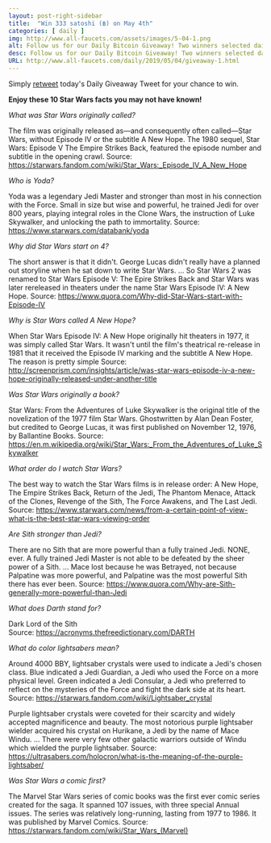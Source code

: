 ```yaml
---
layout: post-right-sidebar
title:  "Win 333 satoshi (฿) on May 4th"
categories: [ daily ]
img: http://www.all-faucets.com/assets/images/5-04-1.png
alt: Follow us for our Daily Bitcoin Giveaway! Two winners selected daily!
desc: Follow us for our Daily Bitcoin Giveaway! Two winners selected daily!
URL: http://www.all-faucets.com/daily/2019/05/04/giveaway-1.html
---
```


Simply <a href="https://twitter.com/intent/user?screen_name=CryptoPayoff" target="_blank">retweet</a> today's Daily Giveaway Tweet for your chance to win.

<script type="text/javascript">
amzn_assoc_placement = "adunit0";
amzn_assoc_search_bar = "true";
amzn_assoc_tracking_id = "cryptopayoff-20";
amzn_assoc_search_bar_position = "bottom";
amzn_assoc_ad_mode = "search";
amzn_assoc_ad_type = "smart";
amzn_assoc_marketplace = "amazon";
amzn_assoc_region = "US";
amzn_assoc_title = "Happy Star Wars Day!";
amzn_assoc_default_search_phrase = "May the 4th Be with You";
amzn_assoc_default_category = "All";
amzn_assoc_linkid = "718c4dd2c56e270b205bc5fdf0b07315";
</script>
<script src="//z-na.amazon-adsystem.com/widgets/onejs?MarketPlace=US"></script>

<b>Enjoy these 10 Star Wars facts you may not have known!</b>

<i>What was Star Wars originally called?</i>

The film was originally released as—and consequently often called—Star Wars, without Episode IV or the subtitle A New Hope. The 1980 sequel, Star Wars: Episode V The Empire Strikes Back, featured the episode number and subtitle in the opening crawl.
Source: https://starwars.fandom.com/wiki/Star_Wars:_Episode_IV_A_New_Hope

<i>Who is Yoda?</i>

Yoda was a legendary Jedi Master and stronger than most in his connection with the Force. Small in size but wise and powerful, he trained Jedi for over 800 years, playing integral roles in the Clone Wars, the instruction of Luke Skywalker, and unlocking the path to immortality.
Source: https://www.starwars.com/databank/yoda

<script type="text/javascript">
amzn_assoc_placement = "adunit0";
amzn_assoc_search_bar = "false";
amzn_assoc_tracking_id = "cryptopayoff-20";
amzn_assoc_ad_mode = "search";
amzn_assoc_ad_type = "smart";
amzn_assoc_marketplace = "amazon";
amzn_assoc_region = "US";
amzn_assoc_title = "";
amzn_assoc_default_search_phrase = "yoda";
amzn_assoc_default_category = "All";
amzn_assoc_linkid = "7cd2e8dc2187d1d053e88eb483dcd0a4";
</script>
<script src="//z-na.amazon-adsystem.com/widgets/onejs?MarketPlace=US"></script>

<i>Why did Star Wars start on 4?</i>

The short answer is that it didn't. George Lucas didn't really have a planned out storyline when he sat down to write Star Wars. ... So Star Wars 2 was renamed to Star Wars Episode V: The Epire Strikes Back and Star Wars was later rereleased in theaters under the name Star Wars Episode IV: A New Hope.
Source: https://www.quora.com/Why-did-Star-Wars-start-with-Episode-IV

<i>Why is Star Wars called A New Hope?</i>

When Star Wars Episode IV: A New Hope originally hit theaters in 1977, it was simply called Star Wars. It wasn't until the film's theatrical re-release in 1981 that it received the Episode IV marking and the subtitle A New Hope. The reason is pretty simple
Source: http://screenprism.com/insights/article/was-star-wars-episode-iv-a-new-hope-originally-released-under-another-title

<script type="text/javascript">
amzn_assoc_placement = "adunit0";
amzn_assoc_search_bar = "false";
amzn_assoc_tracking_id = "cryptopayoff-20";
amzn_assoc_ad_mode = "search";
amzn_assoc_ad_type = "smart";
amzn_assoc_marketplace = "amazon";
amzn_assoc_region = "US";
amzn_assoc_title = "Shop Related Products";
amzn_assoc_default_search_phrase = "Star Wars Trilogy";
amzn_assoc_default_category = "All";
amzn_assoc_linkid = "7cd2e8dc2187d1d053e88eb483dcd0a4";
</script>
<script src="//z-na.amazon-adsystem.com/widgets/onejs?MarketPlace=US"></script>

<i>Was Star Wars originally a book?</i>

Star Wars: From the Adventures of Luke Skywalker is the original title of the novelization of the 1977 film Star Wars. Ghostwritten by Alan Dean Foster, but credited to George Lucas, it was first published on November 12, 1976, by Ballantine Books.
Source: https://en.m.wikipedia.org/wiki/Star_Wars:_From_the_Adventures_of_Luke_Skywalker

<i>What order do I watch Star Wars?</i>

The best way to watch the Star Wars films is in release order: A New Hope, The Empire Strikes Back, Return of the Jedi, The Phantom Menace, Attack of the Clones, Revenge of the Sith, The Force Awakens, and The Last Jedi.
Source: https://www.starwars.com/news/from-a-certain-point-of-view-what-is-the-best-star-wars-viewing-order

<i>Are Sith stronger than Jedi?</i>

There are no Sith that are more powerful than a fully trained Jedi. NONE, ever. A fully trained Jedi Master is not able to be defeated by the sheer power of a Sith. ... Mace lost because he was Betrayed, not because Palpatine was more powerful, and Palpatine was the most powerful Sith there has ever been.
Source: https://www.quora.com/Why-are-Sith-generally-more-powerful-than-Jedi

<script type="text/javascript">
amzn_assoc_placement = "adunit0";
amzn_assoc_search_bar = "false";
amzn_assoc_tracking_id = "cryptopayoff-20";
amzn_assoc_ad_mode = "search";
amzn_assoc_ad_type = "smart";
amzn_assoc_marketplace = "amazon";
amzn_assoc_region = "US";
amzn_assoc_title = "";
amzn_assoc_default_search_phrase = "Darth Vader";
amzn_assoc_default_category = "All";
amzn_assoc_linkid = "7cd2e8dc2187d1d053e88eb483dcd0a4";
</script>
<script src="//z-na.amazon-adsystem.com/widgets/onejs?MarketPlace=US"></script>

<i>What does Darth stand for?</i>

Dark Lord of the Sith<br>
Source: https://acronyms.thefreedictionary.com/DARTH

<i>What do color lightsabers mean?</i>

Around 4000 BBY, lightsaber crystals were used to indicate a Jedi's chosen class. Blue indicated a Jedi Guardian, a Jedi who used the Force on a more physical level. Green indicated a Jedi Consular, a Jedi who preferred to reflect on the mysteries of the Force and fight the dark side at its heart.
Source: https://starwars.fandom.com/wiki/Lightsaber_crystal

Purple lightsaber crystals were coveted for their scarcity and widely accepted magnificence and beauty. The most notorious purple lightsaber wielder acquired his crystal on Hurikane, a Jedi by the name of Mace Windu. ... There were very few other galactic warriors outside of Windu which wielded the purple lightsaber.
Source: https://ultrasabers.com/holocron/what-is-the-meaning-of-the-purple-lightsaber/

<script type="text/javascript">
amzn_assoc_placement = "adunit0";
amzn_assoc_search_bar = "false";
amzn_assoc_tracking_id = "cryptopayoff-20";
amzn_assoc_ad_mode = "search";
amzn_assoc_ad_type = "smart";
amzn_assoc_marketplace = "amazon";
amzn_assoc_region = "US";
amzn_assoc_title = "";
amzn_assoc_default_search_phrase = "lightsaber";
amzn_assoc_default_category = "All";
amzn_assoc_linkid = "7cd2e8dc2187d1d053e88eb483dcd0a4";
</script>
<script src="//z-na.amazon-adsystem.com/widgets/onejs?MarketPlace=US"></script>

<i>Was Star Wars a comic first?</i>

The Marvel Star Wars series of comic books was the first ever comic series created for the saga. It spanned 107 issues, with three special Annual issues. The series was relatively long-running, lasting from 1977 to 1986. It was published by Marvel Comics.
Source: https://starwars.fandom.com/wiki/Star_Wars_(Marvel)

<script type="text/javascript">
amzn_assoc_placement = "adunit0";
amzn_assoc_search_bar = "false";
amzn_assoc_tracking_id = "cryptopayoff-20";
amzn_assoc_ad_mode = "search";
amzn_assoc_ad_type = "smart";
amzn_assoc_marketplace = "amazon";
amzn_assoc_region = "US";
amzn_assoc_title = "";
amzn_assoc_default_search_phrase = "Star Wars Marvel";
amzn_assoc_default_category = "All";
amzn_assoc_linkid = "7cd2e8dc2187d1d053e88eb483dcd0a4";
</script>
<script src="//z-na.amazon-adsystem.com/widgets/onejs?MarketPlace=US"></script>
